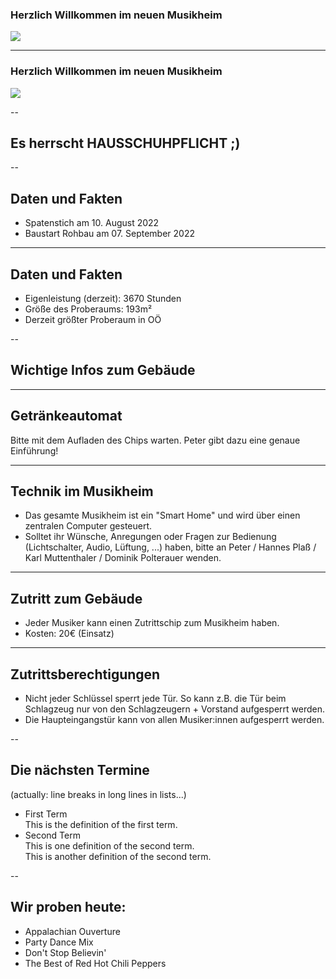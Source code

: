 ### Herzlich Willkommen im neuen Musikheim
![](https://mvhilbern.at/images/headers/Gesamtfoto-2-Kopie.jpg)

---
### Herzlich Willkommen im neuen Musikheim
![](https://mvhilbern.at/images/slider/Jugendkapelle%202022.jpg)

--

## Es herrscht HAUSSCHUHPFLICHT ;)

--

## Daten und Fakten

* Spatenstich am 10. August 2022
* Baustart Rohbau am 07. September 2022

---

## Daten und Fakten

* Eigenleistung (derzeit): 3670 Stunden
* Größe des Proberaums: 193m²
* Derzeit größter Proberaum in OÖ

--

## Wichtige Infos zum Gebäude

---

## Getränkeautomat

Bitte mit dem Aufladen des Chips warten. Peter gibt dazu eine genaue Einführung!

---

## Technik im Musikheim
* Das gesamte Musikheim ist ein "Smart Home" und wird über einen zentralen Computer gesteuert.
* Solltet ihr Wünsche, Anregungen oder Fragen zur Bedienung (Lichtschalter, Audio, Lüftung, ...) haben, bitte an Peter / Hannes Plaß / Karl Muttenthaler / Dominik Polterauer wenden.

---

## Zutritt zum Gebäude

* Jeder Musiker kann einen Zutrittschip zum Musikheim haben.
* Kosten: 20€ (Einsatz)

---

## Zutrittsberechtigungen

* Nicht jeder Schlüssel sperrt jede Tür. So kann z.B. die Tür beim Schlagzeug nur von den Schlagzeugern + Vorstand aufgesperrt werden.
* Die Haupteingangstür kann von allen Musiker:innen aufgesperrt werden.

--

## Die nächsten Termine



(actually: line breaks in long lines in lists...)

* First Term  
This is the definition of the first term.
* Second Term  
This is one definition of the second term.  
This is another definition of the second term.

--

## Wir proben heute:

* Appalachian Ouverture
* Party Dance Mix
* Don't Stop Believin'
* The Best of Red Hot Chili Peppers
